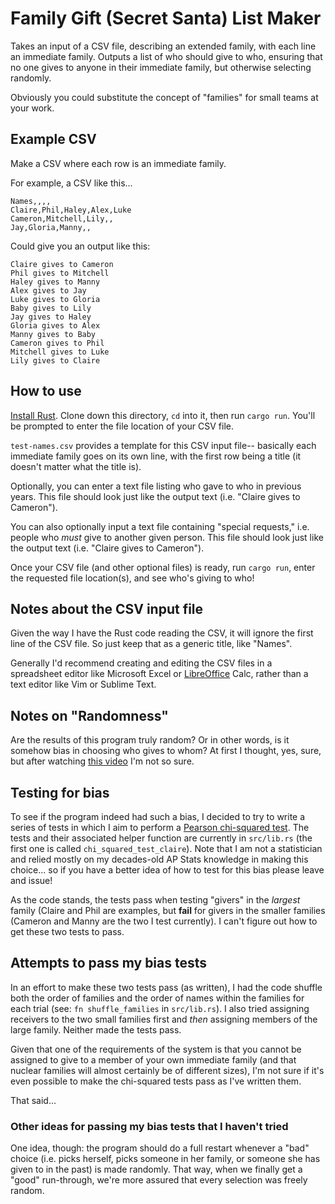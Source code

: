 # Family Gift (Secret Santa) List Maker

Takes an input of a CSV file, describing an extended family, with each line an immediate family. Outputs a list of who should give to who, ensuring that no one gives to anyone in their immediate family, but otherwise selecting randomly.

Obviously you could substitute the concept of "families" for small teams at your work.

## Example CSV

Make a CSV where each row is an immediate family. 

For example, a CSV like this...

```csv
Names,,,,
Claire,Phil,Haley,Alex,Luke
Cameron,Mitchell,Lily,,
Jay,Gloria,Manny,,
```

Could give you an output like this:

```
Claire gives to Cameron
Phil gives to Mitchell
Haley gives to Manny
Alex gives to Jay
Luke gives to Gloria
Baby gives to Lily
Jay gives to Haley
Gloria gives to Alex
Manny gives to Baby
Cameron gives to Phil
Mitchell gives to Luke
Lily gives to Claire
```

## How to use

[Install Rust](https://www.rust-lang.org/en-US/install.html). Clone down this directory, `cd` into it, then run `cargo run`. You'll be prompted to enter the file location of your CSV file.

`test-names.csv` provides a template for this CSV input file-- basically each immediate family goes on its own line, with the first row being a title (it doesn't matter what the title is).

Optionally, you can enter a text file listing who gave to who in previous years. This file should look just like the output text (i.e. "Claire gives to Cameron").

You can also optionally input a text file containing "special requests," i.e. people who _must_ give to another given person. This file should look just like the output text (i.e. "Claire gives to Cameron").

Once your CSV file (and other optional files) is ready, run `cargo run`, enter the requested file location(s), and see who's giving to who!

## Notes about the CSV input file

Given the way I have the Rust code reading the CSV, it will ignore the first line of the CSV file. So just keep that as a generic title, like "Names".

Generally I'd recommend creating and editing the CSV files in a spreadsheet editor like Microsoft Excel or [LibreOffice](https://www.libreoffice.org/) Calc, rather than a text editor like Vim or Sublime Text.

## Notes on "Randomness"

Are the results of this program truly random? Or in other words, is it somehow bias in choosing who gives to whom? At first I thought, yes, sure, but after watching [this video](https://www.youtube.com/watch?v=5kC5k5QBqcc) I'm not so sure.

## Testing for bias

To see if the program indeed had such a bias, I decided to try to write a series of tests in which I aim to perform a [Pearson chi-squared test](https://en.wikipedia.org/wiki/Pearson%27s_chi-squared_test). The tests and their associated helper function are currently in `src/lib.rs` (the first one is called `chi_squared_test_claire`). Note that I am not a statistician and relied mostly on my decades-old AP Stats knowledge in making this choice... so if you have a better idea of how to test for this bias please leave and issue! 

As the code stands, the tests pass when testing "givers" in the _largest_ family (Claire and Phil are examples, but **fail** for givers in the smaller families (Cameron and Manny are the two I test currently). I can't figure out how to get these two tests to pass.

## Attempts to pass my bias tests

In an effort to make these two tests pass (as written), I had the code shuffle both the order of families and the order of names within the families for each trial (see: `fn shuffle_families` in `src/lib.rs`). I also tried assigning receivers to the two small families first and _then_ assigning members of the large family. Neither made the tests pass. 

Given that one of the requirements of the system is that you cannot be assigned to give to a member of your own immediate family (and that nuclear families will almost certainly be of different sizes), I'm not sure if it's even possible to make the chi-squared tests pass as I've written them. 

That said... 

### Other ideas for passing my bias tests that I haven't tried

One idea, though: the program should do a full restart whenever a "bad" choice (i.e. picks herself, picks someone in her family, or someone she has given to in the past) is made randomly. That way, when we finally get a "good" run-through, we're more assured that every selection was freely random. 
